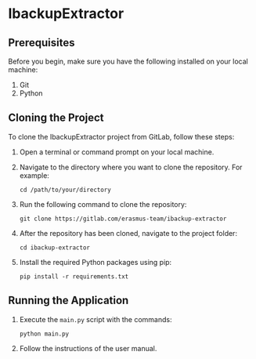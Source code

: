 # IbackupExtractor



## Prerequisites

Before you begin, make sure you have the following installed on your local machine:

1. Git
2. Python

## Cloning the Project

To clone the IbackupExtractor project from GitLab, follow these steps:

1. Open a terminal or command prompt on your local machine.

2. Navigate to the directory where you want to clone the repository. For example:

   ```
   cd /path/to/your/directory
   ```

3. Run the following command to clone the repository:

   ```
   git clone https://gitlab.com/erasmus-team/ibackup-extractor
   ```

4. After the repository has been cloned, navigate to the project folder:

   ```
   cd ibackup-extractor
   ```

5. Install the required Python packages using pip:

   ```
   pip install -r requirements.txt
   ```

## Running the Application

1. Execute the `main.py` script with the commands:

   ```
   python main.py
   ```

2. Follow the instructions of the user manual.

